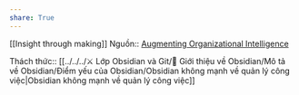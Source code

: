 ```yaml
---
share: True
---
```

[[Insight through making]] 
Nguồn:: [Augmenting Organizational Intelligence](https://fibery.io/blog/augmenting-organizational-intelligence/)

Thách thức:: [[../../../⚔️ Lớp Obsidian và Git/💎 Giới thiệu về Obsidian/Mô tả về Obsidian/Điểm yếu của Obsidian/Obsidian không mạnh về quản lý công việc|Obsidian không mạnh về quản lý công việc]]